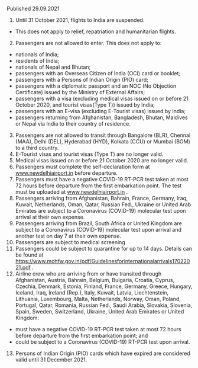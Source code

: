 Published 29.09.2021
1. Until 31 October 2021, flights to India are suspended.
- This does not apply to relief, repatriation and humanitarian flights.
2. Passengers are not allowed to enter.
This does not apply to:
- nationals of India;
- residents of India;
- nationals of Nepal and Bhutan;
- passengers with an Overseas Citizen of India (OCI) card or booklet;
- passengers with a Persons of Indian Origin (PIO) card;
- passengers with a diplomatic passport and an NOC (No Objection Certificate) issued by the Ministry of External Affairs;
- passengers with a visa (excluding medical visas issued on or before 21 October 2020, and tourist visas(Type T)) issued by India;
- passengers with an E-visa (excluding E-Tourist visas) issued by India;
- passengers returning from Afghanistan, Bangladesh, Bhutan, Maldives or Nepal via India to their country of residence.
3. Passengers are not allowed to transit through Bangalore (BLR), Chennai (MAA), Delhi (DEL), Hyderabad (HYD), Kolkata (CCU) or Mumbai (BOM) to a third country.
4. E-Tourist visas and tourist visas (Type T) are no longer valid.
5. Medical visas issued on or before 21 October 2020 are no longer valid.
6. Passengers must complete the self-declaration form at <a href="http://www.newdelhiairport.in/">www.newdelhiairport.in</a> before departure.
7. Passengers must have a negative COVID-19 RT-PCR test taken at most 72 hours before departure from the first embarkation point. The test must be uploaded at <a href="http://www.newdelhiairport.in/">www.newdelhiairport.in</a> .
8. Passengers arriving from Afghanistan, Bahrain, France, Germany, Iraq, Kuwait, Netherlands, Oman, Qatar, Russian Fed., Ukraine or United Arab Emirates are subject to a Coronavirus (COVID-19) molecular test upon arrival at their own expense.
9. Passengers arriving from Brazil, South Africa or United Kingdom are subject to a Coronavirus (COVID-19) molecular test upon arrival and another test on day 7 at their own expense.
10. Passengers are subject to medical screening
11. Passengers could be subject to quarantine for up to 14 days. Details can be found at <a href="https://www.mohfw.gov.in/pdf/Guidelinesforinternationalarrivals17022021.pdf">https://www.mohfw.gov.in/pdf/Guidelinesforinternationalarrivals17022021.pdf</a> .
12. Airline crew who are arriving from or have transited through Afghanistan, Austria, Bahrain, Belgium, Bulgaria, Croatia, Cyprus, Czechia, Denmark, Estonia, Finland, France, Germany, Greece, Hungary, Iceland, Iraq, Ireland (Rep.), Italy, Kuwait, Latvia, Liechtenstein, Lithuania, Luxembourg, Malta, Netherlands, Norway, Oman, Poland, Portugal, Qatar, Romania, Russian Fed., Saudi Arabia, Slovakia, Slovenia, Spain, Sweden, Switzerland, Ukraine, United Arab Emirates or United Kingdom:
- must have a negative COVID-19 RT-PCR test taken at most 72 hours before departure from the first embarkation point; and
- could be subject to a Coronavirus (COVID-19) RT-PCR test upon arrival.
13. Persons of Indian Origin (PIO) cards which have expired are considered valid until 31 December 2021.
